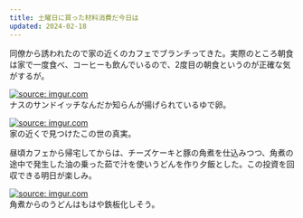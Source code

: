 ```yaml
---
title: 土曜日に買った材料消費だ今日は
updated: 2024-02-18
---
```


同僚から誘われたので家の近くのカフェでブランチってきた。実際のところ朝食は家で一度食べ、コーヒーも飲んでいるので、2度目の朝食というのが正確な気がするが。

<a href="https://imgur.com/riSUhHs"><img src="https://i.imgur.com/riSUhHs.jpg" title="source: imgur.com" /></a>  
ナスのサンドイッチなんだか知らんが揚げられているゆで卵。

<a href="https://imgur.com/nX1ZBTG"><img src="https://i.imgur.com/nX1ZBTG.jpg" title="source: imgur.com" /></a>  
家の近くで見つけたこの世の真実。

昼頃カフェから帰宅してからは、チーズケーキと豚の角煮を仕込みつつ、角煮の途中で発生した油の乗った茹で汁を使いうどんを作り夕飯とした。この投資を回収できる明日が楽しみ。

<a href="https://imgur.com/56IMk8Y"><img src="https://i.imgur.com/56IMk8Y.jpg" title="source: imgur.com" /></a>  
角煮からのうどんはもはや鉄板化しそう。
